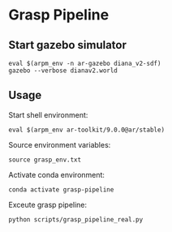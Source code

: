 # Grasp Pipeline

## Start gazebo simulator
```
eval $(arpm_env -n ar-gazebo diana_v2-sdf)
gazebo --verbose dianav2.world
```

## Usage
Start shell environment:
```
eval $(arpm_env ar-toolkit/9.0.0@ar/stable)
```

Source environment variables:
```
source grasp_env.txt
```

Activate conda environment:
```
conda activate grasp-pipeline
```

Exceute grasp pipeline:
```
python scripts/grasp_pipeline_real.py
```
